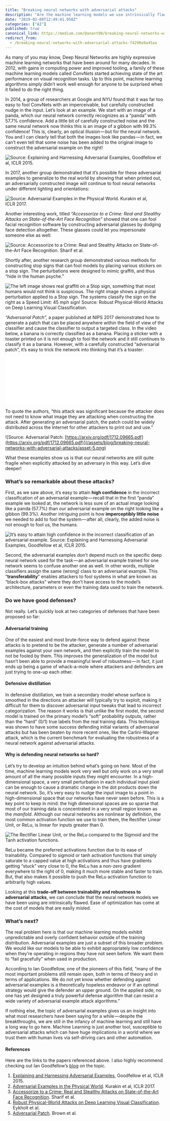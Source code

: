 ```yaml
---
title: "Breaking neural networks with adversarial attacks"
description: "Are the machine learning models we use intrinsically flawed?"
date: "2019-02-09T12:49:41.958Z"
categories: ["AI"]
published: true
canonical_link: https://medium.com/@anant90/breaking-neural-networks-with-adversarial-attacks-f4290a9a45aa
redirect_from:
  - /breaking-neural-networks-with-adversarial-attacks-f4290a9a45aa
---
```


As many of you may know, Deep Neural Networks are highly expressive machine learning networks that have been around for many decades. In 2012, with gains in computing power and improved tooling, a family of these machine learning models called _ConvNets_ started achieving state of the art performance on visual recognition tasks. Up to this point, machine learning algorithms simply didn’t work well enough for anyone to be surprised when it failed to do the right thing.

In 2014, a group of researchers at Google and NYU found that it was far too easy to fool ConvNets with an imperceivable, but carefully constructed nudge in the input. Let’s look at an example. We start with an image of a panda, which our neural network correctly recognizes as a “panda” with 57.7% confidence. Add a little bit of carefully constructed noise and the same neural network now thinks this is an image of a gibbon with 99.3% confidence! This is, clearly, an optical illusion — but for the neural network. You and I can clearly tell that both the images look like pandas — in fact, we can’t even tell that some noise has been added to the original image to construct the adversarial example on the right!

![Source: [_Explaining and Harnessing Adversarial Examples_](https://arxiv.org/abs/1412.6572)_, Goodfellow et al, ICLR 2015._](/assets/blog/breaking-neural-networks-with-adversarial-attacks/asset-1.png)

In 2017, another group demonstrated that it’s possible for these adversarial examples to generalize to the real world by showing that when printed out, an adversarially constructed image will continue to fool neural networks under different lighting and orientations:

![Source: [Adversarial Examples in the Physical World](https://arxiv.org/pdf/1607.02533.pdf). Kurakin et al, ICLR 2017.](/assets/blog/breaking-neural-networks-with-adversarial-attacks/asset-2.png)

Another interesting work, titled _“Accessorize to a Crime: Real and Stealthy Attacks on State-of-the-Art Face Recognition”_ showed that one can fool facial recognition software by constructing adversarial glasses by dodging face detection altogether. These glasses could let you impersonate someone else as well:

![Source: [_Accessorize to a Crime: Real and Stealthy Attacks on State-of-the-Art Face Recognition_](https://www.cs.cmu.edu/~sbhagava/papers/face-rec-ccs16.pdf)_. Sharif et al._](/assets/blog/breaking-neural-networks-with-adversarial-attacks/asset-3.png)

Shortly after, another research group demonstrated various methods for constructing stop signs that can fool models by placing various stickers on a stop sign. The perturbations were designed to mimic graffiti, and thus “hide in the human psyche.”

![The left image shows real graffiti on a Stop sign, something that most humans would not think is suspicious. The right image shows a physical perturbation applied to a Stop sign. The systems classify the sign on the right as a Speed Limit: 45 mph sign! Source: [Robust Physical-World Attacks on Deep Learning Visual Classification](https://arxiv.org/pdf/1707.08945.pdf).](/assets/blog/breaking-neural-networks-with-adversarial-attacks/asset-4.png)

_“Adversarial Patch”,_ a paper published at NIPS 2017 demonstrated how to generate a patch that can be placed anywhere within the field of view of the classifier and cause the classifier to output a targeted class. In the video below, a banana is correctly classified as a banana. Placing a sticker with a toaster printed on it is not enough to fool the network and it still continues to classify it as a banana. However, with a carefully constructed “adversarial patch”, it’s easy to trick the network into thinking that it’s a toaster:

<Embed src="undefined" aspectRatio={undefined} caption="Embed placeholder 0.8360116774745512" />

To quote the authors, “this attack was significant because the attacker does not need to know what image they are attacking when constructing the attack. After generating an adversarial patch, the patch could be widely distributed across the Internet for other attackers to print out and use.”

![Source: Adversarial Patch: [https://arxiv.org/pdf/1712.09665.pdf](https://arxiv.org/pdf/1712.09665.pdf)](/assets/blog/breaking-neural-networks-with-adversarial-attacks/asset-5.png)

What these examples show us is that our neural networks are still quite fragile when explicitly attacked by an adversary in this way. Let’s dive deeper!

### What’s so remarkable about these attacks?

First, as we saw above, it’s easy to attain **high confidence** in the incorrect classification of an adversarial example — recall that in the first “panda” example we looked at, the network is less sure of an actual image looking like a panda (57.7%) than our adversarial example on the right looking like a gibbon (99.3%). Another intriguing point is how **imperceptibly little noise** we needed to add to fool the system — after all, clearly, the added noise is not enough to fool us, the humans.

![It’s easy to attain **high confidence** in the incorrect classification of an adversarial example. Source: [_Explaining and Harnessing Adversarial Examples_](https://arxiv.org/abs/1412.6572)_, Goodfellow et al, ICLR 2015._](/assets/blog/breaking-neural-networks-with-adversarial-attacks/asset-6.png)

Second, the adversarial examples don’t depend much on the specific deep neural network used for the task — an adversarial example trained for one network seems to confuse another one as well. In other words, multiple classifiers assign the same (wrong) class to an adversarial example. This “**transferability**” enables attackers to fool systems in what are known as “black-box attacks” where they don’t have access to the model’s architecture, parameters or even the training data used to train the network.

### Do we have good defenses?

Not really. Let’s quickly look at two categories of defenses that have been proposed so far:

#### Adversarial training

One of the easiest and most brute-force way to defend against these attacks is to pretend to be the attacker, generate a number of adversarial examples against your own network, and then explicitly train the model to not be fooled by them. This improves the generalization of the model but hasn’t been able to provide a meaningful level of robustness — in fact, it just ends up being a game of whack-a-mole where attackers and defenders are just trying to one-up each other.

#### Defensive distillation

In defensive distillation, we train a secondary model whose surface is smoothed in the directions an attacker will typically try to exploit, making it difficult for them to discover adversarial input tweaks that lead to incorrect categorization. The reason it works is that unlike the first model, the second model is trained on the primary model’s “soft” probability outputs, rather than the “hard” (0/1) true labels from the real training data. This technique was shown to have some success defending initial variants of adversarial attacks but has been beaten by more recent ones, like the Carlini-Wagner attack, which is the current benchmark for evaluating the robustness of a neural network against adversarial attacks.

#### Why is defending neural networks so hard?

Let’s try to develop an intuition behind what’s going on here. Most of the time, machine learning models work very well but only work on a very small amount of all the many possible inputs they might encounter. In a high-dimensional space, a very small perturbation in each individual input pixel can be enough to cause a dramatic change in the dot products down the neural network. So, it’s very easy to nudge the input image to a point in high-dimensional space that our networks have never seen before. This is a key point to keep in mind: the high dimensional spaces are so sparse that most of our training data is concentrated in a very small region known as the _manifold_. Although our neural networks are nonlinear by definition, the most common activation function we use to train them, the Rectifier Linear Unit, or ReLu, is linear for inputs greater than 0.

![The Rectifier Linear Unit, or the ReLu compared to the Sigmoid and the Tanh activation functions.](/assets/blog/breaking-neural-networks-with-adversarial-attacks/asset-7.png)

ReLu became the preferred activations function due to its ease of trainability. Compared to sigmoid or tanh activation functions that simply saturate to a capped value at high activations and thus have gradients getting “stuck” very close to 0, the ReLu has a non-zero gradient everywhere to the right of 0, making it much more stable and faster to train. But, that also makes it possible to push the ReLu activation function to arbitrarily high values.

Looking at this **trade-off between trainability and robustness to adversarial attacks**, we can conclude that the neural network models we have been using are intrinsically flawed. Ease of optimization has come at the cost of models that are easily misled.

### What’s next?

The real problem here is that our machine learning models exhibit unpredictable and overly confident behavior outside of the training distribution. Adversarial examples are just a subset of this broader problem. We would like our models to be able to exhibit appropriately low confidence when they’re operating in regions they have not seen before. We want them to “fail gracefully” when used in production.

According to Ian Goodfellow, one of the pioneers of this field, “many of the most important problems still remain open, both in terms of theory and in terms of applications. We do not yet know whether defending against adversarial examples is a theoretically hopeless endeavor or if an optimal strategy would give the defender an upper ground. On the applied side, no one has yet designed a truly powerful defense algorithm that can resist a wide variety of adversarial example attack algorithms.”

If nothing else, the topic of adversarial examples gives us an insight into what most researchers have been saying for a while — despite the breakthroughs, we are still in the infancy of machine learning and still have a long way to go here. Machine Learning is just another tool, susceptible to adversarial attacks which can have huge implications in a world where we trust them with human lives via self-driving cars and other automation.

#### References

Here are the links to the papers referenced above. I also highly recommend checking out Ian Goodfellow’s [blog](http://www.cleverhans.io) on the topic.

1.  [Explaining and Harnessing Adversarial Examples](https://arxiv.org/abs/1412.6572), Goodfellow et al, ICLR 2015.
2.  [Adversarial Examples in the Physical World](https://arxiv.org/pdf/1607.02533.pdf). Kurakin et al, ICLR 2017.
3.  [Accessorize to a Crime: Real and Stealthy Attacks on State-of-the-Art Face Recognition](https://www.cs.cmu.edu/~sbhagava/papers/face-rec-ccs16.pdf). Sharif et al.
4.  [Robust Physical-World Attacks on Deep Learning Visual Classification](https://arxiv.org/pdf/1707.08945.pdf). Eykholt et al.
5.  [Adversarial Patch](https://arxiv.org/pdf/1712.09665.pdf). Brown et al.
